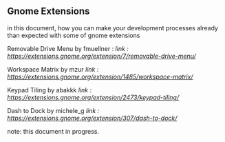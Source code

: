 ## Gnome Extensions
in this document, how you can make your development processes already than expected with some of gnome extensions

Removable Drive Menu by fmuellner :
*link : https://extensions.gnome.org/extension/7/removable-drive-menu/*

Workspace Matrix by mzur
*link : https://extensions.gnome.org/extension/1485/workspace-matrix/*

Keypad Tiling by abakkk
*link : https://extensions.gnome.org/extension/2473/keypad-tiling/*

Dash to Dock by michele_g
*link : https://extensions.gnome.org/extension/307/dash-to-dock/*

note: this document in progress.